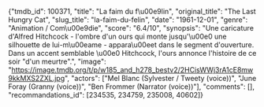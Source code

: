 {"tmdb_id": 100371, "title": "La faim du f\u00e9lin", "original_title": "The Last Hungry Cat", "slug_title": "la-faim-du-felin", "date": "1961-12-01", "genre": "Animation / Com\u00e9die", "score": "6.4/10", "synopsis": "Une caricature d'Alfred Hitchcock - l'ombre d'un ours qui monte jusqu'\u00e0 une silhouette de lui-m\u00eame - appara\u00eet dans le segment d'ouverture. Dans un accent semblable \u00e0 Hitchcock, l'ours annonce l'histoire de ce soir \"d'un meurtre\".", "image": "https://image.tmdb.org/t/p/w185_and_h278_bestv2/2HCisWWj3rA1cE8mw9kkMXS2ZXL.jpg", "actors": ["Mel Blanc (Sylvester / Tweety (voice))", "June Foray (Granny (voice))", "Ben Frommer (Narrator (voice))"], "comments": [], "recommandations_id": [234535, 234759, 235008, 40602]}